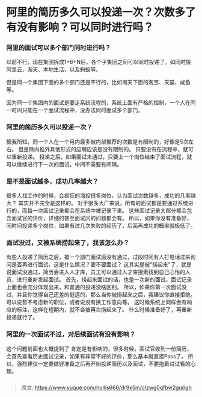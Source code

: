 # 阿里的简历多久可以投递一次？次数多了有没有影响？可以同时进行吗？


### 阿里的面试可以多个部门同时进行吗？
以前不行，现在集团拆成1+6+N后，各个子集团之间可以同时投递了。如同时投阿里云、淘天、本地生活、以及蚂蚁等。

但是同一个集团下面的多个部门还是不行的，比如淘天下面的淘宝、天猫、咸鱼等。

因为同一个集团内的面试是要走系统流程的，系统上面有严格的控制，一个人在同一时间只能在一个面试流程中，没办法同时面试多个部门。


### 阿里的简历多久可以投递一次？

据我所知，同一个人在一个月内最多被内部推荐的次数是有限制的，好像是5次左右。
但是除内推外其他形式的应聘应该是没有限制的。
只要没有在流程中，就可以重新投递。
投递之后，如果面试未通过，只要上一个岗位结束了面试流程，就可以继续进行下一次的面试。中间不需要有间隔。

### 

### 是不是面试越多，成功几率越大？
很多人找工作的时候，会疯狂的海投很多岗位，认为面试次数越多，成功的几率越大？
其实并不完全是这样的。
对于很多大厂来说，所有的面试都是要通过系统进行的，而每一次面试记录都会在系统中被记录下来。
这些面试记录大部分都会包含面试官的评价，详细的甚至面试问的问题都会有。
所以，如果你没有准备好，同时间投递多个岗位，如果有过几次失败的经历了，后面再成功的概率就极低了。


### 面试没过，又被系统捞起来了，我该怎么办？
有些人投递了简历之后，被一个部门面试后没有通过，过段时间有人打电话过来询问是否再进行面试，这是什么情况？要不要面试？
这其实是被"捞起来"了，就是说面试没通过，简历会进入人才库，员工可以通过人才库搜索找到自己心怡的人员，进行重新发起面试。
首先，捞起来面试的话，也是一次新的面试，面试记录上面也会充分体现出来，和普通的投递没啥区别。
所以，如果你第一次面试没过，并且你觉得自己还差的挺远的，那么当你被捞起来之后，我建议你直接拒绝。
可以说暂不考虑新的职位，或者说没有换工作意向等。
这时候系统上同样会有响应的标注，这样在短期内，就不会被再次捞起来了。
什么时候准备好了，再重新投递就行了。


### 阿里的一次面试不过，对后续面试有没有影响？
这个问题前面也大概提到了
肯定是有影响的，很多时候，面试官收到一份简历，会首先查看历史面试记录，如果有非常不好的评价，那么基本就直接Pass了。
所以，强烈建议一定要做好准备之后再开始投递简历以及面试，不要抱着试试看的心理。

### 


> 原文: <https://www.yuque.com/hollis666/dr9x5m/clzwg0qfbw2gq6gh>